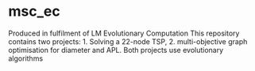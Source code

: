 # msc_ec
Produced in fulfilment of LM Evolutionary Computation
This repository contains two projects: 1. Solving a 22-node TSP, 2. multi-objective graph optimisation for diameter and APL. Both projects use evolutionary algorithms

